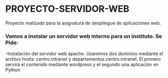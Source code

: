 # PROYECTO-SERVIDOR-WEB
Proyecto realizado para la asignatura de despliegue de aplicaciones web.

### Vamos a instalar un servidor web interno para un instituto. Se Pide:
-Instalación del servidor web apache. Usaremos dos dominios mediante el archivo hosts: centro.intranet y departamentos.centro.intranet. El primero servirá el contenido mediante wordpress y el segundo una aplicación en Python
